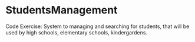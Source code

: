 # StudentsManagement
Code Exercise:  System to managing and searching for students, that will be used by high schools, elementary  schools, kindergardens.
